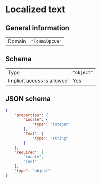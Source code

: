 # Localized text

## General information

|  |  |
| - | - |
| Domain | `"TcHmiOpcUa"` |

## Schema

|  |  |
| - | - |
| Type | `"object"` |
| Implicit access is allowed | Yes |

## JSON schema

```json
{
    "properties": {
        "Locale": {
            "type": "integer"
        },
        "Text": {
            "type": "string"
        }
    },
    "required": [
        "Locale",
        "Text"
    ],
    "type": "object"
}
```
